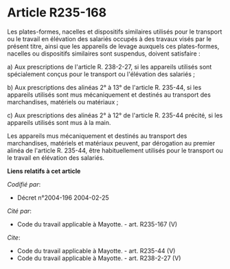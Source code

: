 # Article R235-168

Les plates-formes, nacelles et dispositifs similaires utilisés pour le transport ou le travail en élévation des salariés
occupés à des travaux visés par le présent titre, ainsi que les appareils de levage auxquels ces plates-formes, nacelles ou
dispositifs similaires sont suspendus, doivent satisfaire : 

a) Aux prescriptions de l'article R. 238-2-27, si les appareils utilisés sont spécialement conçus pour le transport ou
l'élévation des salariés ; 

b) Aux prescriptions des alinéas 2° à 13° de l'article R. 235-44, si les appareils utilisés sont mus mécaniquement et
destinés au transport des marchandises, matériels ou matériaux ; 

c) Aux prescriptions des alinéas 2° à 12° de l'article R. 235-44 précité, si les appareils utilisés sont mus à la main. 

Les appareils mus mécaniquement et destinés au transport des marchandises, matériels et matériaux peuvent, par dérogation au
premier alinéa de l'article R. 235-44, être habituellement utilisés pour le transport ou le travail en élévation des
salariés.

**Liens relatifs à cet article**

_Codifié par_:

  - Décret n°2004-196 2004-02-25

_Cité par_:

  - Code du travail applicable à Mayotte. - art. R235-167 (V)

_Cite_:

  - Code du travail applicable à Mayotte. - art. R235-44 (V)
  - Code du travail applicable à Mayotte. - art. R238-2-27 (V)
